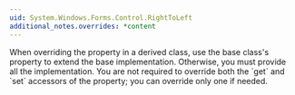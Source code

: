 ```yaml
---
uid: System.Windows.Forms.Control.RightToLeft
additional_notes.overrides: *content
---
```


<p>When overriding the <xref href="System.Windows.Forms.Control.RightToLeft"></xref> property in a derived class, use the base class's <xref href="System.Windows.Forms.Control.RightToLeft"></xref> property to extend the base implementation. Otherwise, you must provide all the implementation. You are not required to override both the `get` and `set` accessors of the <xref href="System.Windows.Forms.Control.RightToLeft"></xref> property; you can override only one if needed.</p>



